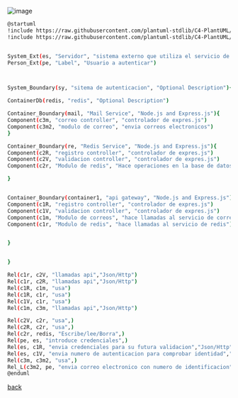 ![image](http://www.plantuml.com/plantuml/png/jLHDJnin4BtdLxWvfH9abRIddX0V4ggWHQ5mHRFs0AwyjkiF8Atwtpkp9hiBR16bxI7AUlpUcvatkxCJ4uIK6pDvewqqMQ6uJid73rKLu7P-fTDrhdF489rDQDDSkgRo1YnpjcDIHjVLtllj4mwT7HzL3SI4WK8NUyG0RJ7C_N_IRxopn2dwaydfcgwQYuExDCEu9QQd66wqSc5Apr7p7GYy8xPrubj6aPCs-Zl5Z8WCbTe9gWyo5w8bqDbEtqvEC4HdMrcF97K4DHhMF8iP0d6WfmJ2zvNikcmLXFKihjiIk8Ad6UZgiq_q14RiOvH1quap_vXCEW_twrb0fRcjzl_th06fBw01ROXnJ7-YjKKYAtno2kTVem2hnC6T3nWZ7JbpP-vClci8ALq8w0HFAJXZi3Nr_WJaCRU5h5047lANX6sSogRrjqWn7-sDXljp56XGafpLqh72pz560X9lnGxySH_BLMlUbOuflAwJvJb1Ry1erKxkTHg1vz2PqGtp42GAvp6qqaXsM650r12HSGfIwmhPCkgBt8GMf0LUYoj8U0lh5xkp-6jt5l_0dKKpT6VpQZ3_clqn1XfGGAtqdsoFUoGrQlJpGWL5EiLd-gtG5Aao_9xdzNHh-Z4wMnscv8aoGAvUWYHGQJT7U1WCZuBdOq5YqfVrVA82NJ9_kU5l5G4gSZHAWSsUEU2bKcDb4AjTChX3yHP4HcWUgShafoGIMgd1ODp0648TTT_v42Cy110nYykSCZtrhys8LqNel1EokS7mT5KNJUaQ7rmDGMZ5TmhKY6HhNTbCW_ulZcObvl7HTXek9mhPGGqbpMMtpQUdnrzEACqEMfKRymi0)

```bash
@startuml
!include https://raw.githubusercontent.com/plantuml-stdlib/C4-PlantUML/master/C4_Container.puml
!include https://raw.githubusercontent.com/plantuml-stdlib/C4-PlantUML/master/C4_Component.puml


System_Ext(es, "Servidor", "sistema externo que utiliza el servicio de autenticacion")
Person_Ext(pe, "Label", "Usuario a autenticar")



System_Boundary(sy, "sitema de autenticacion", "Optional Description"){

ContainerDb(redis, "redis", "Optional Description")

Container_Boundary(mail, "Mail Service", "Node.js and Express.js"){
Component(c3m, "correo controller", "controlador de expres.js")
Component(c3m2, "modulo de correo", "envia correos electronicos")
}

Container_Boundary(re, "Redis Service", "Node.js and Express.js"){
Component(c2R, "registro controller", "controlador de expres.js")
Component(c2V, "validacion controller", "controlador de expres.js")
Component(c2r, "Modulo de redis", "Hace operaciones en la base de datos")

}


Container_Boundary(container1, "api gateway", "Node.js and Express.js"){
Component(c1R, "registro controller", "controlador de expres.js")
Component(c1V, "validacion controller", "controlador de expres.js")
Component(c1m, "Modulo de correos", "hace llamadas al servicio de correo")
Component(c1r, "Modulo de redis", "hace llamadas al servicio de redis")


}


}

Rel(c1r, c2V, "llamadas api","Json/Http")
Rel(c1r, c2R, "llamadas api","Json/Http")
Rel(c1R, c1m, "usa")
Rel(c1R, c1r, "usa")
Rel(c1V, c1r, "usa")
Rel(c1m, c3m, "llamadas api","Json/Http")

Rel(c2V, c2r, "usa",)
Rel(c2R, c2r, "usa",)
Rel(c2r, redis, "Escribe/lee/Borra",)
Rel(pe, es, "introduce credenciales",)
Rel(es, c1R, "envia credenciales para su futura validacion","Json/Http")
Rel(es, c1V, "envia numero de autenticacion para comprobar identidad","Json/Http")
Rel(c3m, c3m2, "usa",)
Rel_L(c3m2, pe, "envia correo electronico con numero de identificacion","SMTP")
@enduml
```

[back](./../../Diagramas.md)